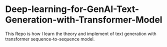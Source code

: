 # Deep-learning-for-GenAI-Text-Generation-with-Transformer-Model
This Repo is how I learn the theory and implement of text generation with transformer sequence-to-sequence model.
